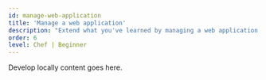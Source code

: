 ```yaml
---
id: manage-web-application
title: 'Manage a web application'
description: "Extend what you've learned by managing a web application that uses a web server, a database, and scripting."
order: 6
level: Chef | Beginner
---
```

Develop locally content goes here.
